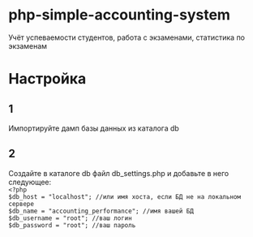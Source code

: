 # php-simple-accounting-system
Учёт успеваемости студентов, работа с экзаменами, статистика по экзаменам 

# Настройка

## 1
Импортируйте дамп базы данных из каталога db

## 2
Создайте в каталоге db файл db_settings.php и добавьте в него следующее:<br>
`<?php`<br>
`$db_host = "localhost"; //или имя хоста, если БД не на локальном сервере`<br>
`$db_name = "accounting_performance"; //имя вашей БД`<br>
`$db_username = "root"; //ваш логин`<br>
`$db_password = "root"; //ваш пароль`<br>
